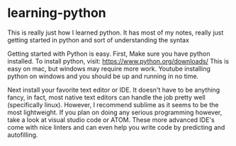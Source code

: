 # learning-python
This is really just how I learned python.
It has most of my notes, really just getting started in python and sort of understanding the syntax

Getting  started with Python is easy. First, Make sure you have python installed. To install python, visit: https://www.python.org/downloads/ This is easy on mac, but windows may require more work. Youtube installing python on windows and you should be up and running in no time.

Next install your favorite text editor or IDE. It doesn't have to be anything fancy, in fact, most native text editors can handle the job pretty well (specifically linux). However, I recommend sublime as it seems to be the most lightweight. If you plan on doing any serious programming however, take a look at visual studio code or ATOM. These more advanced IDE's come with nice linters and can even help you write code by predicting and autofilling.
